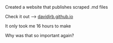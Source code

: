 Created a website that publishes scraped .md files

Check it out --> [davidjrb.github.io](https://davidjrb.github.io)

It only took me 16 hours to make

Why was that so important again?
